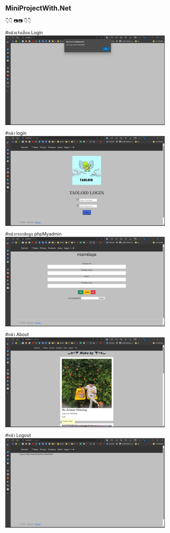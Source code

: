 ## MiniProjectWith.Net
:point_down::point_down: :camera::camera: :point_down::point_down:

#หน้าแจ้งเตือน Login
![1](https://github.com/dumrussiri/MiniProjectWith.Net/blob/main/Screenshot%20(5).png?raw=true "login")

#หน้า login
![รูป 2](https://github.com/dumrussiri/MiniProjectWith.Net/blob/main/Screenshot%20(6).png?raw=true "login" )

#หน้ากรอกข้อมูล phpMyadmin
![2](https://github.com/dumrussiri/MiniProjectWith.Net/blob/main/Screenshot%20(7).png?raw=true)

#หน้า About
![3](https://github.com/dumrussiri/MiniProjectWith.Net/blob/main/Screenshot%20(8).png?raw=true)

#หน้า Logout
![4](https://github.com/dumrussiri/MiniProjectWith.Net/blob/main/Screenshot%20(9).png?raw=true)
